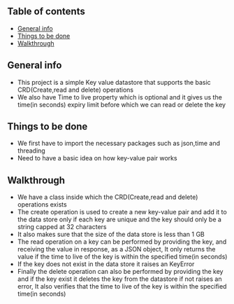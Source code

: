 ## Table of contents
* [General info](#general-info)
* [Things to be done](#things-to-be-done)
* [Walkthrough](#walkthrough)

## General info
* This project is a simple Key value datastore that supports the basic CRD(Create,read and delete) operations
* We also have Time to live property which is optional and it gives us the time(in seconds) expiry limit before which we can read or delete the key

## Things to be done
* We first have to import the necessary packages such as json,time and threading
* Need  to have a basic idea on how key-value pair works 

## Walkthrough
* We have a class inside which the CRD(Create,read and delete) operations exists
* The create operation is used to create a new key-value pair and add it to the data store only if each key are unique and the key should only be a string capped at 32 characters
* It also makes sure that the size of the data store is less than 1 GB 
* The read operation on a key can be performed by providing the key, and receiving the value in response, as a JSON object, It only returns the value if the time to live of the key is within the specified time(in seconds)
* If the key does not exist in the data store it raises an KeyError
* Finally the delete operation can also be performed by providing the key and if the key exist it deletes the key from the datastore if not raises an error, It also verifies that the time to live of the key is within the specified time(in seconds)
